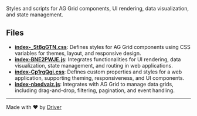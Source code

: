 <!--------------------------------------------------------------------------------->
<!-- IMPORTANT: This file is auto-generated by Driver (https://driver.ai). -------->
<!-- Manual edits may be overwritten on future commits. --------------------------->
<!--------------------------------------------------------------------------------->

Styles and scripts for AG Grid components, UI rendering, data visualization, and state management.


## Files
- **[index-_St8gGTN.css](index-_St8gGTN.css.md)**: Defines styles for AG Grid components using CSS variables for themes, layout, and responsive design.
- **[index-BNE2PWJE.js](index-BNE2PWJE.js.md)**: Integrates functionalities for UI rendering, data visualization, state management, and routing in web applications.
- **[index-Cp1rgQgi.css](index-Cp1rgQgi.css.md)**: Defines custom properties and styles for a web application, supporting theming, responsiveness, and UI components.
- **[index-nbedvaiz.js](index-nbedvaiz.js.md)**: Integrates with AG Grid to manage data grids, including drag-and-drop, filtering, pagination, and event handling.

---
Made with ❤️ by [Driver](https://www.driver.ai/)